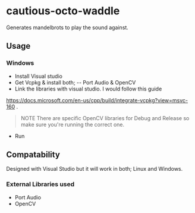 # cautious-octo-waddle
Generates mandelbrots to play the sound against.

## Usage
### Windows
- Install Visual studio
- Get Vcpkg & install both;
-- Port Audio & OpenCV
- Link the libraries with visual studio. I would follow this guide 

https://docs.microsoft.com/en-us/cpp/build/integrate-vcpkg?view=msvc-160 .

> NOTE There are specific OpenCV libraries for Debug and Release so make sure you're running the correct one.
- Run

## Compatability
Designed with Visual Studio but it will work in both; Linux and Windows.
### External Libraries used
- Port Audio
- OpenCV
